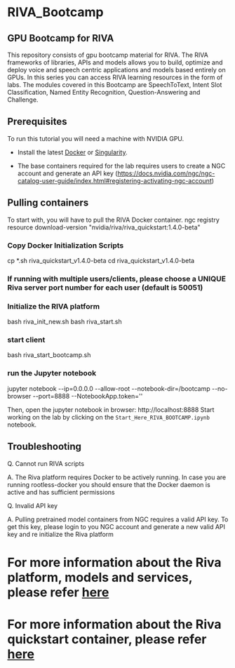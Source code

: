 # RIVA_Bootcamp

## GPU Bootcamp for RIVA 

This repository consists of gpu bootcamp material for RIVA. The RIVA frameworks of libraries, APIs and models allows you to build, optimize and deploy voice and speech centric applications and models based entirely on GPUs. In this series you can access RIVA learning resources in the form of labs. The modules covered in this Bootcamp are SpeechToText, Intent Slot Classification, Named Entity Recognition, Question-Answering and Challenge. 

## Prerequisites
To run this tutorial you will need a machine with NVIDIA GPU.

- Install the latest [Docker](https://docs.nvidia.com/datacenter/cloud-native/container-toolkit/install-guide.html#docker) or [Singularity](https://sylabs.io/docs/).

- The base containers required for the lab requires users to create a NGC account and generate an API key (https://docs.nvidia.com/ngc/ngc-catalog-user-guide/index.html#registering-activating-ngc-account)

## Pulling containers
To start with, you will have to pull the RIVA Docker container.
ngc registry resource download-version "nvidia/riva/riva_quickstart:1.4.0-beta"

### Copy Docker Initialization Scripts
cp *.sh riva_quickstart_v1.4.0-beta
cd riva_quickstart_v1.4.0-beta

### If running with multiple users/clients, please choose a UNIQUE Riva server port number for each user (default is 50051)

### Initialize the RIVA platform
bash riva_init_new.sh
bash riva_start.sh

### start client

bash riva_start_bootcamp.sh

### run the Jupyter notebook

jupyter notebook --ip=0.0.0.0 --allow-root --notebook-dir=/bootcamp --no-browser --port=8888 --NotebookApp.token=''

Then, open the jupyter notebook in browser: http://localhost:8888
Start working on the lab by clicking on the `Start_Here_RIVA_BOOTCAMP.ipynb` notebook.


## Troubleshooting

Q. Cannot run RIVA scripts

A. The Riva platform requires Docker to be actively running. In case you are running rootless-docker you should ensure that the Docker daemon is active and has sufficient permissions

Q. Invalid API key

A. Pulling pretrained model containers from NGC requires a valid API key. To get this key, please login to you NGC account and generate a new valid API key and re initialize the Riva platform


# For more information about the Riva platform, models and services, please refer <a href="https://developer.nvidia.com/riva"> here</a>

# For more information about the Riva quickstart container, please refer <a href="https://ngc.nvidia.com/catalog/resources/nvidia:riva:riva_quickstart"> here</a>

